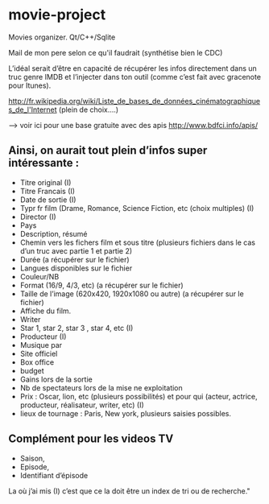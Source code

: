 movie-project
=============

Movies organizer. Qt/C++/Sqlite

Mail de mon pere selon ce qu'il faudrait (synthétise bien le CDC)

L’idéal serait d’être en capacité de récupérer les infos directement dans un truc genre IMDB et l’injecter dans ton outil (comme c’est fait avec gracenote pour Itunes).

http://fr.wikipedia.org/wiki/Liste_de_bases_de_données_cinématographiques_de_l'Internet (plein de choix….)

—> voir ici pour une base gratuite avec des apis http://www.bdfci.info/apis/

Ainsi, on aurait tout plein d’infos super intéressante :
------------------------------------------------------
* Titre original (I)
* Titre Francais (I)
* Date de sortie (I)
* Typr fr film (Drame, Romance, Science Fiction, etc (choix multiples) (I)
* Director (I)
* Pays
* Description, résumé
* Chemin vers les fichers film et sous titre (plusieurs fichiers dans le cas d’un truc avec partie 1 et partie 2)
* Durée (a récupérer sur le fichier)
* Langues disponibles sur le fichier
* Couleur/NB
* Format (16/9, 4/3, etc) (a récupérer sur le fichier)
* Taille de l’image (620x420, 1920x1080 ou autre) (a récupérer sur le fichier)
* Affiche du film.
* Writer
* Star 1, star 2, star 3 , star 4, etc (I)
* Producteur (I)
* Musique par
* Site officiel
* Box office
* budget
* Gains lors de la sortie
* Nb de spectateurs lors de la mise ne exploitation
* Prix : Oscar, lion, etc (plusieurs possibilités) et pour qui (acteur, actrice, producteur, réalisateur, writer, etc) (I)
* lieux de tournage : Paris, New york, plusieurs saisies possibles.

Complément pour les videos TV
-----------------------------
* Saison,
* Episode,
* Identifiant d’épisode


La où j’ai mis (I) c’est que ce la doit être un index de tri ou de recherche."
